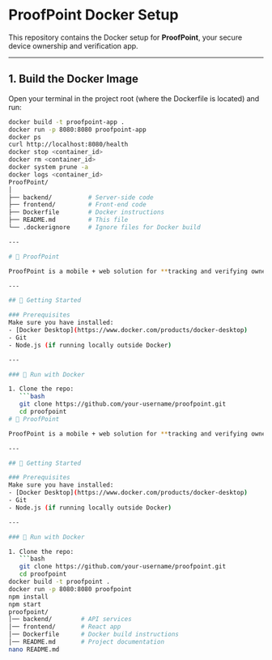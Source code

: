 # ProofPoint Docker Setup

This repository contains the Docker setup for **ProofPoint**, your secure device ownership and verification app.

---

## **1. Build the Docker Image**

Open your terminal in the project root (where the Dockerfile is located) and run:

```bash
docker build -t proofpoint-app .
docker run -p 8080:8080 proofpoint-app
docker ps
curl http://localhost:8080/health
docker stop <container_id>
docker rm <container_id>
docker system prune -a
docker logs <container_id>
ProofPoint/
│
├── backend/          # Server-side code
├── frontend/         # Front-end code
├── Dockerfile        # Docker instructions
├── README.md         # This file
└── .dockerignore     # Ignore files for Docker build

---

# 📲 ProofPoint

ProofPoint is a mobile + web solution for **tracking and verifying ownership of electronic goods** via serial numbers. It lets users upload invoices, back up proof of purchase, and report stolen items. Anyone can check legitimacy of devices through the ProofPoint platform.

---

## 🚀 Getting Started

### Prerequisites
Make sure you have installed:
- [Docker Desktop](https://www.docker.com/products/docker-desktop)
- Git
- Node.js (if running locally outside Docker)

---

### 🐳 Run with Docker

1. Clone the repo:
   ```bash
   git clone https://github.com/your-username/proofpoint.git
   cd proofpoint
# 📲 ProofPoint

ProofPoint is a mobile + web solution for **tracking and verifying ownership of electronic goods** via serial numbers. It lets users upload invoices, back up proof of purchase, and report stolen items. Anyone can check legitimacy of devices through the ProofPoint platform.

---

## 🚀 Getting Started

### Prerequisites
Make sure you have installed:
- [Docker Desktop](https://www.docker.com/products/docker-desktop)
- Git
- Node.js (if running locally outside Docker)

---

### 🐳 Run with Docker

1. Clone the repo:
   ```bash
   git clone https://github.com/your-username/proofpoint.git
   cd proofpoint
docker build -t proofpoint .
docker run -p 8080:8080 proofpoint
npm install
npm start
proofpoint/
│── backend/        # API services
│── frontend/       # React app
│── Dockerfile      # Docker build instructions
│── README.md       # Project documentation
nano README.md
